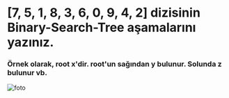 # [7, 5, 1, 8, 3, 6, 0, 9, 4, 2] dizisinin Binary-Search-Tree aşamalarını yazınız.

### Örnek olarak, root x'dir. root'un sağından y bulunur. Solunda z bulunur vb.
![foto](re.drawio)